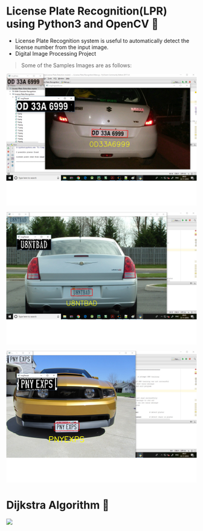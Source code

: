 # License Plate Recognition(LPR) using Python3 and OpenCV :red_car:
  - License Plate Recognition system is useful to automatically detect the license number from the input image.
  - Digital Image Processing Project

> Some of the Samples Images are as follows:

![alt text](https://github.com/AzharMithani/License-Plate-Detection/blob/master/1.jpg)

![alt text](https://github.com/AzharMithani/License-Plate-Detection/blob/master/2.jpg)

![alt text](https://github.com/AzharMithani/License-Plate-Detection/blob/master/3.jpg)

# Dijkstra Algorithm :rocket:
<div>
   <img src="./github/dijkstra_animation.gif" width="600px">
</div>
